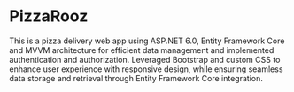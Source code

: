 # PizzaRooz
This is a pizza delivery web app using ASP.NET 6.0, Entity Framework Core and MVVM architecture for efficient data management and implemented authentication and authorization.
Leveraged Bootstrap and custom CSS to enhance user experience with responsive design, while ensuring seamless data storage and retrieval through Entity Framework Core integration.
